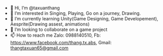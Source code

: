 - 👋 Hi, I’m @taxuanthang
- 👀 I’m interested in Singing, Playing, Go on a journey, Drawing.
- 🌱 I’m currently learning Unity(Game Designing, Game Developement), Aesprite(Drawing assest, animations) 
- 💞️ I’m looking to collaborate on a game project
- 📫 How to reach me Zalo: 0988140510, Fb: https://www.facebook.com/thang.tx.abs, Gmail: thangtaxuan65@gmail.com

<!---
taxuanthang/taxuanthang is a ✨ special ✨ repository because its `README.md` (this file) appears on your GitHub profile.
You can click the Preview link to take a look at your changes.
--->
